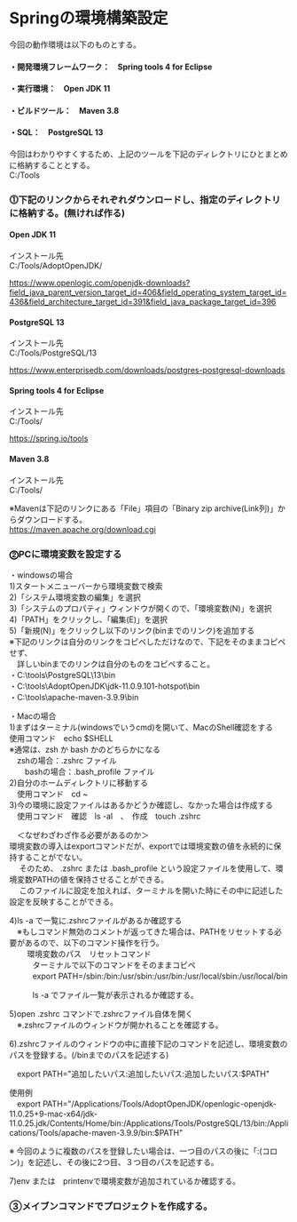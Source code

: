 # Springの環境構築設定

今回の動作環境は以下のものとする。  
#### ・開発環境フレームワーク：　Spring tools 4 for Eclipse  
#### ・実行環境：　Open JDK 11  
#### ・ビルドツール：　Maven 3.8   
#### ・SQL：　PostgreSQL 13  

今回はわかりやすくするため、上記のツールを下記のディレクトリにひとまとめに格納することとする。  
C:/Tools  

  


### ⓵下記のリンクからそれぞれダウンロードし、指定のディレクトリに格納する。(無ければ作る)  

  
#### Open JDK 11  
インストール先  
C:/Tools/AdoptOpenJDK/  
  
https://www.openlogic.com/openjdk-downloads?field_java_parent_version_target_id=406&field_operating_system_target_id=436&field_architecture_target_id=391&field_java_package_target_id=396  

#### PostgreSQL 13  
インストール先  
C:/Tools/PostgreSQL/13  
  
https://www.enterprisedb.com/downloads/postgres-postgresql-downloads  
  
#### Spring tools 4 for Eclipse  
インストール先  
C:/Tools/  

https://spring.io/tools
  
#### Maven 3.8  
インストール先  
C:/Tools/  

※Mavenは下記のリンクにある「File」項目の「Binary zip archive(Link列)」からダウンロードする。  
https://maven.apache.org/download.cgi  


### ⓶PCに環境変数を設定する  
・windowsの場合  
1)スタートメニューバーから環境変数で検索  
2)「システム環境変数の編集」を選択  
3)「システムのプロパティ」ウィンドウが開くので、「環境変数(N)」を選択  
4)「PATH」をクリックし、「編集(E)」を選択  
5)「新規(N)」をクリックし以下のリンク(binまでのリンク)を追加する  
  ※下記のリンクは自分のリンクをコピペしただけなので、下記をそのままコピペせず、  
  　詳しいbinまでのリンクは自分のものをコピペすること。  
  ・C:\tools\PostgreSQL\13\bin  
  ・C:\tools\AdoptOpenJDK\jdk-11.0.9.101-hotspot\bin  
  ・C:\tools\apache-maven-3.9.9\bin  

・Macの場合  
1)まずはターミナル(windowsでいうcmd)を開いて、MacのShell確認をする  
  使用コマンド　echo $SHELL  
  ※通常は、zsh か bash かのどちらかになる  
  　zshの場合：.zshrc ファイル  
　　bashの場合：.bash_profile ファイル  
2)自分のホームディレクトリに移動する  
　使用コマンド　cd ~  
3)今の環境に設定ファイルはあるかどうか確認し、なかった場合は作成する  
　使用コマンド　確認　ls -al　、　作成　touch .zshrc  

　＜なぜわざわざ作る必要があるのか＞  
   環境変数の導入はexportコマンドだが、exportでは環境変数の値を永続的に保持することがでない。  
　 そのため、 .zshrc または .bash_profile という設定ファイルを使用して、環境変数PATHの値を保持させることができる。  
　 このファイルに設定を加えれば、ターミナルを開いた時にその中に記述した設定を反映することができる。  

4)ls -a で一覧に.zshrcファイルがあるか確認する  
　※もしコマンド無効のコメントが返ってきた場合は、PATHをリセットする必要があるので、以下のコマンド操作を行う。  
 　　 環境変数のパス　リセットコマンド  
　　　ターミナルで以下のコマンドをそのままコピペ  
　　　export PATH=/sbin:/bin:/usr/sbin:/usr/bin:/usr/local/sbin:/usr/local/bin  

　　　ls -a でファイル一覧が表示されるか確認する。  

5)open .zshrc コマンドで.zshrcファイル自体を開く  
　※.zshrcファイルのウィンドウが開かれることを確認する。  
   
6).zshrcファイルのウィンドウの中に直接下記のコマンドを記述し、環境変数のパスを登録する。(/binまでのパスを記述する)  

  　export PATH="追加したいパス:追加したいパス:追加したいパス:$PATH"  

  使用例  
　export PATH="/Applications/Tools/AdoptOpenJDK/openlogic-openjdk-11.0.25+9-mac-x64/jdk-11.0.25.jdk/Contents/Home/bin:/Applications/Tools/PostgreSQL/13/bin:/Applications/Tools/apache-maven-3.9.9/bin:$PATH"  
  
   ※ 今回のように複数のパスを登録したい場合は、一つ目のパスの後に「:(コロン)」を記述し、その後に2つ目、３つ目のパスを記述する。  
     
7)env または　printenvで環境変数が追加されているか確認する。  

### ③メイブンコマンドでプロジェクトを作成する。  

